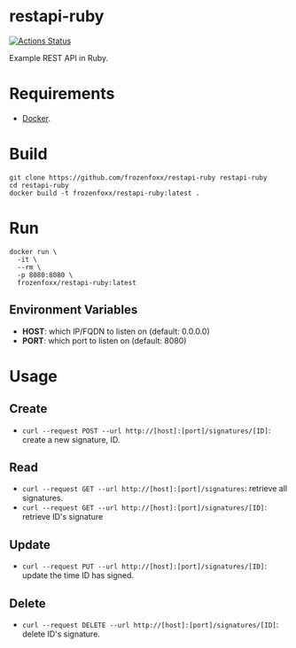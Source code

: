 # restapi-ruby

[![Actions Status](https://github.com/frozenfoxx/restapi-ruby/workflows/build/badge.svg)](https://github.com/frozenfoxx/restapi-ruby/actions)

Example REST API in Ruby.

# Requirements

* [Docker](https://www.docker.io/).

# Build

```
git clone https://github.com/frozenfoxx/restapi-ruby restapi-ruby
cd restapi-ruby
docker build -t frozenfoxx/restapi-ruby:latest .
```

# Run

```
docker run \
  -it \
  --rm \
  -p 8080:8080 \
  frozenfoxx/restapi-ruby:latest
```

## Environment Variables

* **HOST**: which IP/FQDN to listen on (default: 0.0.0.0)
* **PORT**: which port to listen on (default: 8080)

# Usage

## Create

* `curl --request POST --url http://[host]:[port]/signatures/[ID]`: create a new signature, ID.

## Read

* `curl --request GET --url http://[host]:[port]/signatures`: retrieve all signatures.
* `curl --request GET --url http://[host]:[port]/signatures/[ID]`: retrieve ID's signature

## Update

* `curl --request PUT --url http://[host]:[port]/signatures/[ID]`: update the time ID has signed.

## Delete

* `curl --request DELETE --url http://[host]:[port]/signatures/[ID]`: delete ID's signature.
